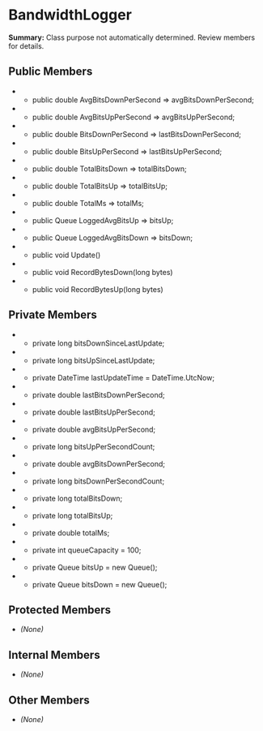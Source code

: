 # BandwidthLogger

**Summary:** Class purpose not automatically determined. Review members for details.

## Public Members
- - public double AvgBitsDownPerSecond => avgBitsDownPerSecond;
- - public double AvgBitsUpPerSecond => avgBitsUpPerSecond;
- - public double BitsDownPerSecond => lastBitsDownPerSecond;
- - public double BitsUpPerSecond => lastBitsUpPerSecond;
- - public double TotalBitsDown => totalBitsDown;
- - public double TotalBitsUp => totalBitsUp;
- - public double TotalMs => totalMs;
- - public Queue<double> LoggedAvgBitsUp => bitsUp;
- - public Queue<double> LoggedAvgBitsDown => bitsDown;
- - public void Update()
- - public void RecordBytesDown(long bytes)
- - public void RecordBytesUp(long bytes)

## Private Members
- - private long bitsDownSinceLastUpdate;
- - private long bitsUpSinceLastUpdate;
- - private DateTime lastUpdateTime = DateTime.UtcNow;
- - private double lastBitsDownPerSecond;
- - private double lastBitsUpPerSecond;
- - private double avgBitsUpPerSecond;
- - private long bitsUpPerSecondCount;
- - private double avgBitsDownPerSecond;
- - private long bitsDownPerSecondCount;
- - private long totalBitsDown;
- - private long totalBitsUp;
- - private double totalMs;
- - private int queueCapacity = 100;
- - private Queue<double> bitsUp = new Queue<double>();
- - private Queue<double> bitsDown = new Queue<double>();

## Protected Members
- *(None)*

## Internal Members
- *(None)*

## Other Members
- *(None)*
